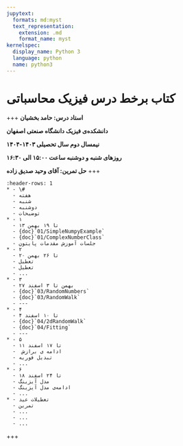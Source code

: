 ```yaml
---
jupytext:
  formats: md:myst
  text_representation:
    extension: .md
    format_name: myst
kernelspec:
  display_name: Python 3
  language: python
  name: python3
---
```



# کتاب برخط درس فیزیک محاسباتی
+++
**استاد درس: حامد بخشیان**

**دانشکده‌ی فیزیک دانشگاه صنعتی اصفهان**

**نیمسال دوم سال تحصیلی ۱۴۰۳-۱۴۰۴**

**روزهای شنبه و دوشنبه ساعت ۱۵:۰۰ الی ۱۶:۳۰**

**حل تمرین: آقای وحید صدیق زاده**
+++
```{list-table}
:header-rows: 1
* - \#
  - هفته
  - شنبه 
  - دوشنبه 
  - توضیحات
* - ۱
  - ۱۳ تا ۱۹ بهمن
  - {doc}`01/SimpleNumpyExample`
  - {doc}`01/ComplexNumberClass`
  - جلسات آموزش مقدمات پایتون
* - ۲
  - ۲۰ تا ۲۶ بهمن
  - تعطیل
  - تعطیل
  - ...
* - ۳
  - ۲۷ بهمن تا ۳ اسفند
  - {doc}`03/RandomNumbers`
  - {doc}`03/RandomWalk`
  - ---
* - ۴
  - ۴ تا ۱۰ اسفند
  - {doc}`04/2dRandomWalk`
  - {doc}`04/Fitting`
  - ---
* - ۵
  - ۱۱ تا ۱۷ اسفند
  -  ادامه ی برازش
  - تبدیل فوریه 
  - ...
* - ۶
  - ۱۸ تا ۲۴ اسفند
  - مدل آیزینگ
  - ادامه‌ی مدل آیزینگ
  - ...
* - تعطیلات عید
  - تمرین
  - ...
  - ... 
  - ...
```

+++


```{tableofcontents}
```
